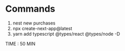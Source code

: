# Commands
1. nest new purchases
2. npx create-next-app@latest
3. yarn add typescript @types/react @types/node -D

TIME : 50 MIN